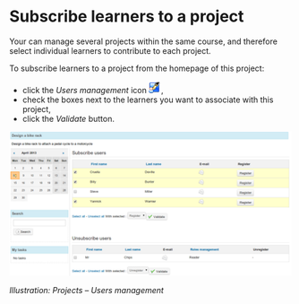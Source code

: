# Subscribe learners to a project

Your can manage several projects within the same course, and therefore select individual learners to contribute to each project.

To subscribe learners to a project from the homepage of this project:

* click the _Users management_ icon ![](../../.gitbook/assets/graphics309.png),
* check the boxes next to the learners you want to associate with this project,
* click the _Validate_ button.

![](../../.gitbook/assets/graphics312.png)

_Illustration: Projects – Users management_


